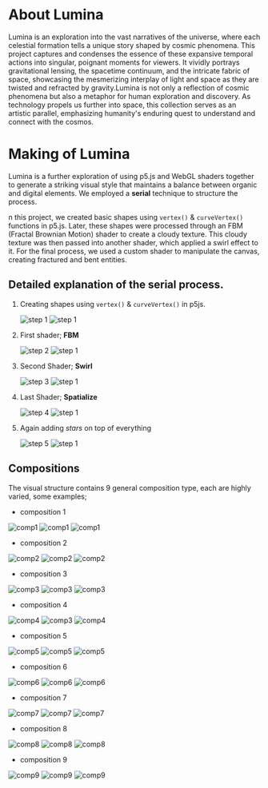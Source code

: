 # About Lumina
Lumina is an exploration into the vast narratives of the universe, where each celestial formation tells a unique story shaped by cosmic phenomena. This project captures and condenses the essence of these expansive temporal actions into singular, poignant moments for viewers. It vividly portrays gravitational lensing, the spacetime continuum, and the intricate fabric of space, showcasing the mesmerizing interplay of light and space as they are twisted and refracted by gravity.Lumina is not only a reflection of cosmic phenomena but also a metaphor for human exploration and discovery. As technology propels us further into space, this collection serves as an artistic parallel, emphasizing humanity's enduring quest to understand and connect with the cosmos.

# Making of Lumina

Lumina is a further exploration of using p5.js and WebGL shaders together to generate a striking visual style that maintains a balance between organic and digital elements. We employed a **serial** technique to structure the process.

n this project, we created basic shapes using `vertex()` & `curveVertex()` functions in p5.js. Later, these shapes were processed through an FBM (Fractal Brownian Motion) shader to create a cloudy texture. This cloudy texture was then passed into another shader, which applied a swirl effect to it. For the final process, we used a custom shader to manipulate the canvas, creating fractured and bent entities. 

## Detailed explanation of the **serial** process.

1. Creating shapes using `vertex()` & `curveVertex()` in p5js.

   ![step 1](assets/1_1.jpg) ![step 1](assets/2.jpg)

2. First shader; **FBM**

   ![step 2](assets/2_1v1.jpg) ![step 1](assets/2_2.jpg)
   
3. Second Shader; **Swirl**

   ![step 3](assets/3_1.jpg) ![step 1](assets/2_3.jpg)

4. Last Shader; **Spatialize**

   ![step 4](assets/4_1.jpg) ![step 1](assets/2_4.jpg)

5. Again adding *stars* on top of everything

   ![step 5](assets/5_1.jpg) ![step 1](assets/2_5.jpg)

## Compositions 

The visual structure contains 9 general composition type, each are highly varied, some examples;

* composition 1

![comp1](assets/comp1/comp1_1.jpg) ![comp1](assets/comp1/comp1_2.jpg) ![comp1](assets/comp1/comp1_3.jpg)

* composition 2

![comp2](assets/comp2/comp2_1.jpg) ![comp2](assets/comp2/comp2_2.jpg) ![comp2](assets/comp2/comp2_3.jpg)

* composition 3

![comp3](assets/comp3/comp3_1.jpg) ![comp3](assets/comp3/comp3_2.jpg) ![comp3](assets/comp3/comp3_3.jpg)

* composition 4

![comp4](assets/comp4/comp4_1.jpg) ![comp3](assets/comp4/comp4_2.jpg) ![comp4](assets/comp4/comp4_3.jpg)

* composition 5

![comp5](assets/comp5/comp5_1.jpg) ![comp5](assets/comp5/com5_2.jpg) ![comp5](assets/comp5/comp5_3.jpg)

* composition 6

![comp6](assets/comp6/comp6_1.jpg) ![comp6](assets/comp6/comp6_2.jpg) ![comp6](assets/comp6/comp6_3.jpg)

* composition 7

![comp7](assets/comp7/comp7_1.jpg) ![comp7](assets/comp7/comp7_2.jpg) ![comp7](assets/comp7/comp7_3.jpg)

* composition 8

![comp8](assets/comp8/comp8_1.jpg) ![comp8](assets/comp8/comp8_2.jpg) ![comp8](assets/comp8/comp8_3.jpg)

* composition 9

![comp9](assets/comp9/comp9_1.jpg) ![comp9](assets/comp9/comp9_2.jpg) ![comp9](assets/comp9/comp9_3.jpg)


   

